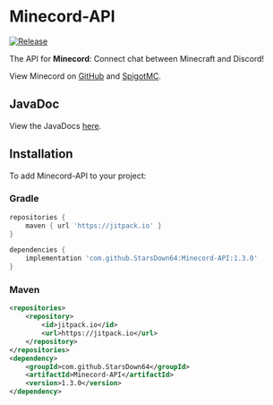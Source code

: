 # Minecord-API
[![Release](https://jitpack.io/v/StarsDown64/Minecord-API.svg)](https://jitpack.io/#StarsDown64/Minecord-API)

The API for <b>Minecord</b>: Connect chat between Minecraft and Discord!

View Minecord on [GitHub](https://github.com/StarsDown64/Minecord) and [SpigotMC](https://www.spigotmc.org/resources/minecord.84702/).

## JavaDoc
View the JavaDocs [here](https://starsdown64.github.io/Minecord-API).

## Installation
To add Minecord-API to your project:

### Gradle

```gradle
repositories {
    maven { url 'https://jitpack.io' }
}

dependencies {
    implementation 'com.github.StarsDown64:Minecord-API:1.3.0'
}
```

### Maven

```xml
<repositories>
    <repository>
        <id>jitpack.io</id>
        <url>https://jitpack.io</url>
    </repository>
</repositories>
<dependency>
    <groupId>com.github.StarsDown64</groupId>
    <artifactId>Minecord-API</artifactId>
    <version>1.3.0</version>
</dependency>
```